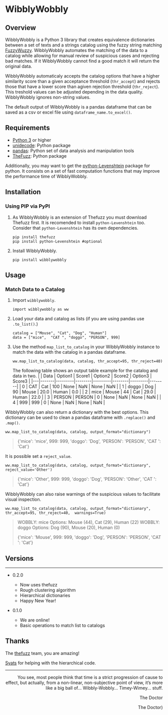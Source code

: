 # WibblyWobbly

## Overview

WibblyWobbly is a Python 3 library that creates equivalence dictionaries between a set of texts and a strings catalog using the fuzzy string matching [FuzzyWuzzy](https://pypi.org/project/fuzzywuzzy/). WibblyWobbly automates the matching of the data to a catalog while allowing for manual review of suspicious cases and rejecting bad matches. If it WibblyWobbly cannot find a good match it will return the original data.

WibblyWobbly automaticaly accepts the catalog options that have a higher similarity score than a given acceptance threshold (`thr_accept`) and rejects those that have a lower score than agiven rejection threshold (`thr_reject`). This treshold values can be adjusted depending in the data quality. WibblyWobbly ignores non-string values.

The default output of WibblyWobbly is a pandas dataframe that can be saved as a csv or excel file using `dataframe_name.to_excel()`.

## Requirements

-  [Python 3](https://www.python.org/downloads/) or higher
-  [unidecode](https://pypi.org/project/Unidecode/): Python package
-  [pandas](https://pandas.pydata.org/): Python set of data analysis and manipulation tools 
-  [TheFuzz](https://github.com/seatgeek/thefuzz/): Python package


Additionally, you may want to get the [python-Levenshtein](https://github.com/ztane/python-Levenshtein/) package for python. It consists on a set of fast computation functions that may improve the performance time of WibblyWobbly.

## Installation

### Using PIP via PyPI

1. As WibblyWobbly is an extension of Thefuzz you must download Thefuzz first. It is recomended to install `python-Levenshtein` too. Consider that `python-Levenshtein` has its own dependencies. 
   ```
   pip install thefuzz
   pip install python-Levenshtein #optional
   ```
2. Install WibblyWobbly.
   ```
   pip install wibblywobbly
   ```

## Usage

### Match Data to a Catalog

1. Import `wibblywobbly`.
   ```
   import wibblywobbly as ww
   ```
2. Load your data and catalog as lists (if you are using pandas use `.to_list()`.)
   ```
   catalog = ["Mouse", "Cat", "Dog", "Human"]
   data = ["mice",  "CAT ", "doggo", "PERSON", 999]
   ```
3. Use the method `map_list_to_catalog` in your WibblyWobbly instance to match the data with the catalog in a pandas dataframe.
   ```
   ww.map_list_to_catalog(data, catalog, thr_accept=95, thr_reject=40)
   ```
   The following table shows an output table example for the catalog and data in two.
   |   | Data  | Option1 | Score1 | Option2 | Score2 | Option3 | Score3 |
   |---|-------|---------|--------|---------|--------|---------|--------|
   | 0 | CAT   | Cat     | 100    | None    | NaN    | None    | NaN    |
   | 1 | doggo | Dog     | 90     | Mouse   | 20.0   | Human   | 0.0    |
   | 2 | mice  | Mouse   | 44     | Cat     | 29.0   | Human   | 22.0   |
   | 3 | PERSON | PERSON | 0      | None    | NaN    | None    | NaN    |
   | 4 | 999   | 999     | 0      | None    | NaN    | None    | NaN    |



WibblyWobbly can also return a dictionary with the best options. This dictionary can be used to clean a pandas dataframe with `.replace()` and `.map()`.

``
ww.map_list_to_catalog(data, catalog, output_format="dictionary")
``
> {'mice': 'mice', 999: 999, 'doggo': 'Dog', 'PERSON': 'PERSON', 'CAT ': 'Cat'}



It is possible set a `reject_value`.

``
ww.map_list_to_catalog(data, catalog, output_format="dictionary", reject_value='Other')
``
> {'mice': 'Other', 999: 999, 'doggo': 'Dog', 'PERSON': 'Other', 'CAT ': 'Cat'}



WibblyWobbly can also raise warnings of the suspicious values to facilitate visual inspection.

``
ww.map_list_to_catalog(data, catalog, output_format="dictionary", 
                           thr_accept=95, thr_reject=40,  warnings=True)
``

> WOBBLY: mice
>     	Options: Mouse (44), Cat (29), Human (22)
>     WOBBLY: doggo
>     	Options: Dog (90), Mouse (20), Human (0)
> 
> {'mice': 'Mouse', 999: 999, 'doggo': 'Dog', 'PERSON': 'PERSON', 'CAT ': 'Cat'}


## Versions
--------

-  0.2.0
   - Now uses thefuzz
   - Rough clustering algorithm
   - Hierarchical dictionaries
   - Happy New Year!

-  0.1.0
   -  We are online!
   -  Basic operations to match list to catalogs

Thanks
------

The [thefuzz](https://github.com/seatgeek/thefuzz/) team, you are amazing!

[Syats](https://github.com/syats/) for helping with the hierarchical code.



--------------------------------------------

<p align="right"> You see, most people think that time is a strict progression of cause to effect, but actually, from a non-linear, non-subjective point of view, it’s more like a big ball of... Wibbly-Wobbly... Timey-Wimey... stuff. </p>
<p align="right">The Doctor</p>
<p align="right">The Doctor)

